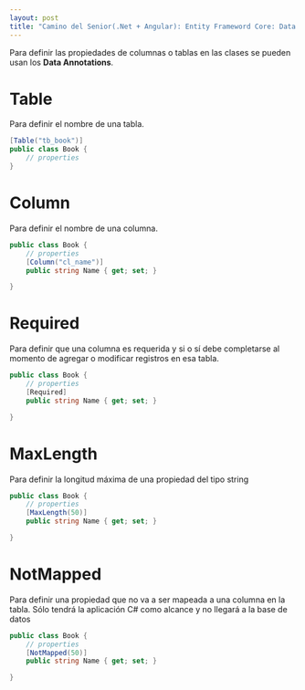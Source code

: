 ```yaml
---
layout: post
title: "Camino del Senior(.Net + Angular): Entity Frameword Core: Data Annotations"
---
```


Para definir las propiedades de columnas o tablas en las clases se<!--more--> pueden usan los **Data Annotations**.

# Table
Para definir el nombre de una tabla.
```csharp
[Table("tb_book")]
public class Book {
    // properties
}
```

# Column
Para definir el nombre de una columna.
```csharp
public class Book {
    // properties
    [Column("cl_name")]
    public string Name { get; set; }

}
```

# Required
Para definir que una columna es requerida y si o sí debe completarse al momento de agregar o modificar registros en esa tabla.
```csharp
public class Book {
    // properties
    [Required]
    public string Name { get; set; }

}
```

# MaxLength
Para definir la longitud máxima de una propiedad del tipo string
```csharp
public class Book {
    // properties
    [MaxLength(50)]
    public string Name { get; set; }

}
```

# NotMapped
Para definir una propiedad que no va a ser mapeada a una columna en la tabla. Sólo tendrá la aplicación C# como alcance y no llegará a la base de datos
```csharp
public class Book {
    // properties
    [NotMapped(50)]
    public string Name { get; set; }

}
```